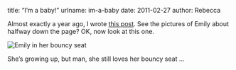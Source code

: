 title: &ldquo;I&#x02bc;m a baby!&rdquo;
urlname: im-a-baby
date: 2011-02-27
author: Rebecca

Almost exactly a year ago, I wrote [this post][a]. See the pictures of Emily
about halfway down the page? OK, now look at this one.

[a]: {filename}/2010/02/2010-02-25-not-a-boring-weather-post.md

![Emily in her bouncy seat][b]

[b]: {static}/images/2011-02-26-emily.jpg

She&#x02bc;s growing up, but man, she still loves her bouncy seat &hellip;
